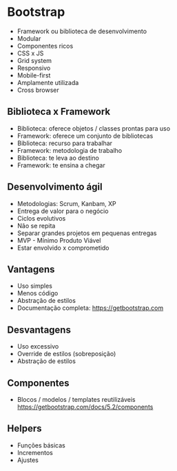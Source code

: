 # Bootstrap
- Framework ou biblioteca de desenvolvimento
- Modular
- Componentes ricos 
- CSS x JS
- Grid system
- Responsivo
- Mobile-first
- Amplamente utilizada
- Cross browser

## Biblioteca x Framework
- Biblioteca: oferece objetos / classes prontas para uso
- Framework: oferece um conjunto de bibliotecas
- Biblioteca: recurso para trabalhar
- Framework: metodologia de trabalho
- Biblioteca: te leva ao destino
- Framework: te ensina a chegar

## Desenvolvimento ágil 
- Metodologias: Scrum, Kanbam, XP
- Entrega de valor para o negócio
- Ciclos evolutivos
- Não se repita
- Separar grandes projetos em pequenas entregas
- MVP - Mínimo Produto Viável
- Estar envolvido x comprometido

## Vantagens
- Uso simples 
- Menos código 
- Abstração de estilos
- Documentação completa: https://getbootstrap.com

## Desvantagens
- Uso excessivo
- Override de estilos (sobreposição)
- Abstração de estilos

## Componentes 
- Blocos / modelos / templates reutilizáveis
https://getbootstrap.com/docs/5.2/components

## Helpers
- Funções básicas
- Incrementos
- Ajustes
